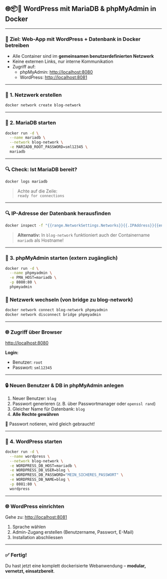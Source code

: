 ## 🌐📦📝 WordPress mit MariaDB & phpMyAdmin in Docker

---

### 🔧 **Ziel: Web-App mit WordPress + Datenbank in Docker betreiben**

- Alle Container sind im **gemeinsamen benutzerdefinierten Netzwerk**
- Keine externen Links, nur interne Kommunikation
- Zugriff auf:
  - phpMyAdmin: [http://localhost:8080](http://localhost:8080)
  - WordPress: [http://localhost:8081](http://localhost:8081)

---

### 🔹 **1. Netzwerk erstellen**

```bash
docker network create blog-network
```

---

### 🔹 **2. MariaDB starten**

```bash
docker run -d \
  --name mariadb \
  --network blog-network \
  -e MARIADB_ROOT_PASSWORD=sml12345 \
  mariadb
```

---

### 🔍 **Check: Ist MariaDB bereit?**

```bash
docker logs mariadb
```

> Achte auf die Zeile:  
> `ready for connections`

---

### 🔍 **IP-Adresse der Datenbank herausfinden**

```bash
docker inspect -f "{{range.NetworkSettings.Networks}}{{.IPAddress}}{{end}}" mariadb
```

> **Alternativ:** In `blog-network` funktioniert auch der Containername `mariadb` als Hostname!

---

### 🔹 **3. phpMyAdmin starten (extern zugänglich)**

```bash
docker run -d \
  --name phpmyadmin \
  -e PMA_HOST=mariadb \
  -p 8080:80 \
  phpmyadmin
```

### 🔄 **Netzwerk wechseln (von bridge zu blog-network)**

```bash
docker network connect blog-network phpmyadmin
docker network disconnect bridge phpmyadmin
```

---

### 🌐 **Zugriff über Browser**

[http://localhost:8080](http://localhost:8080)

**Login:**
- Benutzer: `root`
- Passwort: `sml12345`

---

### 🔒 **Neuen Benutzer & DB in phpMyAdmin anlegen**

1. Neuer Benutzer: `blog`  
2. Passwort generieren (z. B. über Passwortmanager oder `openssl rand`)  
3. Gleicher Name für Datenbank: `blog`  
4. **Alle Rechte gewähren**

📝 Passwort notieren, wird gleich gebraucht!

---

### 🔹 **4. WordPress starten**

```bash
docker run -d \
  --name wordpress \
  --network blog-network \
  -e WORDPRESS_DB_HOST=mariadb \
  -e WORDPRESS_DB_USER=blog \
  -e WORDPRESS_DB_PASSWORD="MEIN_SICHERES_PASSWORT" \
  -e WORDPRESS_DB_NAME=blog \
  -p 8081:80 \
  wordpress
```

---

### 🌐 **WordPress einrichten**

Gehe zu: [http://localhost:8081](http://localhost:8081)

1. Sprache wählen
2. Admin-Zugang erstellen (Benutzername, Passwort, E-Mail)
3. Installation abschliessen

---

### ✅ **Fertig!**  
Du hast jetzt eine komplett dockerisierte Webanwendung – **modular, vernetzt, einsatzbereit**.